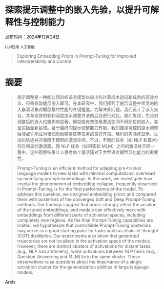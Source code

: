 # 探索提示调整中的嵌入先验，以提升可解释性与控制能力

发布时间：2024年12月24日

`LLM应用` `人工智能`

> Exploring Embedding Priors in Prompt-Tuning for Improved Interpretability and Control

# 摘要

> 提示调整是一种能让预训练语言模型以极小的计算成本适应新任务的高效方法，只需修改提示嵌入即可。在本研究中，我们探究了提示调整中常见的嵌入崩溃现象对模型最终性能的关键程度。为解决此问题，我们设计了嵌入先验，并与收敛的软和深度提示调整方法的后验进行对比。我们发现，先验对调整后的嵌入位置影响显著，模型能有效使用激活空间不同部位的嵌入，甚至包括全新区域。鉴于最终的提示调整能力有限，我们推测可控的提示调整后验或许能成为诸如思维链提炼等任务的良好开端。我们的实验还显示，生成的轨迹并非局限于模型的激活空间。不过，不同的任务（如 NLP 和算术）存在明显的激活簇，而 NLP 任务（如问答和 MLM）之间的激活处于同一簇中。这些观察结果让人思考单个激活簇对于大型语言模型泛化能力的重要性。

> Prompt-Tuning is an efficient method for adapting pre-trained language models to new tasks with minimal computational overhead by modifying prompt embeddings. In this work, we investigate how crucial the phenomenon of embedding collapse, frequently observed in Prompt-Tuning, is for the final performance of the model. To address this question, we designed embedding priors and compared them with posteriors of the converged Soft and Deep Prompt-Tuning methods. Our findings suggest that priors strongly affect the position of the tuned embeddings, and models can effectively work with embeddings from different parts of activation spaces, including completely new regions. As the final Prompt-Tuning capabilities are limited, we hypothesize that controllable Prompt-Tuning posteriors may serve as a good starting point for tasks such as chain-of-thought (COT) distillation. Our experiments also show that generated trajectories are not localized in the activation space of the models. However, there are distinct clusters of activations for distant tasks (e.g., NLP and arithmetic), while activations between NLP tasks (e.g., Question-Answering and MLM) lie in the same cluster. These observations raise questions about the importance of a single activation cluster for the generalization abilities of large language models.

[Arxiv](https://arxiv.org/abs/2412.18582)